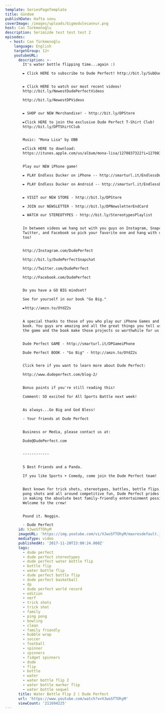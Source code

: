 ```yaml
---
template: SeriesPageTemplate
title: Gündem
publishDate: Hafta sonu
coverImage: /images/uploads/bigmodulecannur.png
host: Can Türkmenoğlu
description: Serimizde test test test 2
episodes:
  - host: Can Türkmenoğlu
    language: English
    targetGroup: 12+
    youtubeURL:
      description: >-
        It's water bottle flipping time...again :)  

        ► Click HERE to subscribe to Dude Perfect! http://bit.ly/SubDudePerfect


        ► Click HERE to watch our most recent videos!
        http://bit.ly/NewestDudePerfectVideos

        http://bit.ly/NewestDPVideos


        ► SHOP our NEW Merchandise! - http://bit.ly/DPStore

        ►Click HERE to join the exclusive Dude Perfect T-Shirt Club!
        http://bit.ly/DPTShirtClub


        Music: "Mona Lisa" by OBB

        ►Click HERE to download:
        https://itunes.apple.com/us/album/mona-lisa/1270837322?i=1270837936


        Play our NEW iPhone game!

        ► PLAY Endless Ducker on iPhone -- http://smarturl.it/EndlessDucker

        ► PLAY Endless Ducker on Android -- http://smarturl.it/EndlessDucker


        ► VISIT our NEW STORE - http://bit.ly/DPStore

        ► JOIN our NEWSLETTER - http://bit.ly/DPNewsletterEndCard

        ► WATCH our STEREOTYPES - http://bit.ly/StereotypesPlaylist


        In between videos we hang out with you guys on Instagram, Snapchat,
        Twitter, and Facebook so pick your favorite one and hang with us there
        too!


        http://Instagram.com/DudePerfect

        http://bit.ly/DudePerfectSnapchat

        http://Twitter.com/DudePerfect

        http://Facebook.com/DudePerfect


        Do you have a GO BIG mindset? 

        See for yourself in our book "Go Big." 

        ►http://amzn.to/OYdZ2s


        A special thanks to those of you who play our iPhone Games and read our
        book. You guys are amazing and all the great things you tell us about
        the game and the book make those projects so worthwhile for us! 


        Dude Perfect GAME - http://smarturl.it/DPGameiPhone

        Dude Perfect BOOK - "Go Big" - http://amzn.to/OYdZ2s


        Click here if you want to learn more about Dude Perfect:

        http://www.dudeperfect.com/blog-2/


        Bonus points if you're still reading this! 

        Comment: SO excited for All Sports Battle next week! 


        As always...Go Big and God Bless!

        - Your friends at Dude Perfect


        Business or Media, please contact us at: 

        Dude@DudePerfect.com


        ------------


        5 Best Friends and a Panda.

        If you like Sports + Comedy, come join the Dude Perfect team!


        Best known for trick shots, stereotypes, battles, bottle flips, ping
        pong shots and all around competitive fun, Dude Perfect prides ourselves
        in making the absolute best family-friendly entertainment possible!
        Welcome to the crew! 


        Pound it. Noggin. 

        - Dude Perfect
      id: VJwoSfTOhyM
      imageURL: 'https://img.youtube.com/vi/VJwoSfTOhyM/maxresdefault.jpg'
      mediaType: video
      publishedAt: '2017-11-20T23:00:24.000Z'
      tags:
        - dude perfect
        - dude perfect stereotypes
        - dude perfect water bottle flip
        - bottle flip
        - water bottle flip
        - dude perfect bottle flip
        - dude perfect basketball
        - dp
        - dude perfect world record
        - edition
        - nerf
        - trick shots
        - trick shot
        - family
        - ping pong
        - bowling
        - clean
        - family friendly
        - bubble wrap
        - soccer
        - football
        - spinner
        - spinners
        - fidget spinners
        - dude
        - flip
        - bottle
        - water
        - water bottle flip 2
        - water bottle marker flip
        - water bottle sequel
      title: Water Bottle Flip 2 | Dude Perfect
      url: 'https://www.youtube.com/watch?v=VJwoSfTOhyM'
      viewCount: '211694225'
---
```


